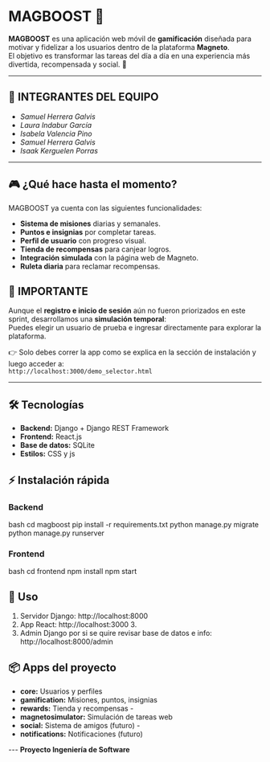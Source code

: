 # MAGBOOST 🧲

**MAGBOOST** es una aplicación web móvil de **gamificación** diseñada para motivar y fidelizar a los usuarios dentro de la plataforma **Magneto**.  
El objetivo es transformar las tareas del día a día en una experiencia más divertida, recompensada y social. 🚀  

---

## 👥 INTEGRANTES DEL EQUIPO
- *Samuel Herrera Galvis*  
- *Laura Indabur García*  
- *Isabela Valencia Pino*  
- *Samuel Herrera Galvis*  
- *Isaak Kerguelen Porras*  

---

## 🎮 ¿Qué hace hasta el momento?
MAGBOOST ya cuenta con las siguientes funcionalidades:  
- **Sistema de misiones** diarias y semanales.  
- **Puntos e insignias** por completar tareas.  
- **Perfil de usuario** con progreso visual.  
- **Tienda de recompensas** para canjear logros.  
- **Integración simulada** con la página web de Magneto.
-  **Ruleta diaria** para reclamar recompensas.
  
 ## 🚨 IMPORTANTE  
 
Aunque el **registro e inicio de sesión** aún no fueron priorizados en este sprint, desarrollamos una **simulación temporal**:  
Puedes elegir un usuario de prueba e ingresar directamente para explorar la plataforma.  

👉 Solo debes correr la app como se explica en la sección de instalación y luego acceder a:  
`http://localhost:3000/demo_selector.html`

---

## 🛠️ Tecnologías 
- **Backend:** Django + Django REST Framework
- **Frontend:** React.js
- **Base de datos:** SQLite 
- **Estilos:** CSS y js

 ## ⚡ Instalación rápida 
 ### Backend
bash
cd magboost
pip install -r requirements.txt
python manage.py migrate
python manage.py runserver

### Frontend
bash
cd frontend
npm install
npm start
## 📱 Uso 
1. Servidor Django: http://localhost:8000
2. App React: http://localhost:3000 3.
3.  Admin Django por si se quire revisar base de datos e info: http://localhost:8000/admin

## 📦 Apps del proyecto 
- **core:** Usuarios y perfiles
- **gamification:** Misiones, puntos, insignias
- **rewards:** Tienda y recompensas -
- **magnetosimulator:** Simulación de tareas web
- **social:** Sistema de amigos (futuro) -
- **notifications:** Notificaciones (futuro)

--- **Proyecto Ingeniería de Software**
